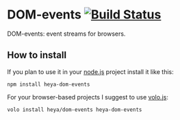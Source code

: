 # DOM-events [![Build Status](https://travis-ci.org/heya/dom-events.png?branch=master)](https://travis-ci.org/heya/dom-events)

DOM-events: event streams for browsers.

## How to install

If you plan to use it in your [node.js](http://nodejs.org) project install it
like this:

```
npm install heya-dom-events
```

For your browser-based projects I suggest to use [volo.js](http://volojs.org):

```
volo install heya/dom-events heya-dom-events
```
